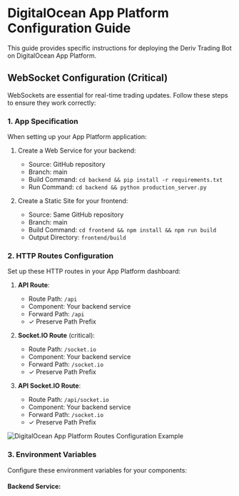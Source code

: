 # DigitalOcean App Platform Configuration Guide

This guide provides specific instructions for deploying the Deriv Trading Bot on DigitalOcean App Platform.

## WebSocket Configuration (Critical)

WebSockets are essential for real-time trading updates. Follow these steps to ensure they work correctly:

### 1. App Specification

When setting up your App Platform application:

1. Create a Web Service for your backend:
   - Source: GitHub repository
   - Branch: main
   - Build Command: `cd backend && pip install -r requirements.txt`
   - Run Command: `cd backend && python production_server.py`

2. Create a Static Site for your frontend:
   - Source: Same GitHub repository
   - Branch: main
   - Build Command: `cd frontend && npm install && npm run build`
   - Output Directory: `frontend/build`

### 2. HTTP Routes Configuration

Set up these HTTP routes in your App Platform dashboard:

1. **API Route**:
   - Route Path: `/api`
   - Component: Your backend service
   - Forward Path: `/api`
   - ✓ Preserve Path Prefix

2. **Socket.IO Route** (critical):
   - Route Path: `/socket.io`
   - Component: Your backend service
   - Forward Path: `/socket.io`
   - ✓ Preserve Path Prefix

3. **API Socket.IO Route**:
   - Route Path: `/api/socket.io`
   - Component: Your backend service
   - Forward Path: `/socket.io`
   - ✓ Preserve Path Prefix

![DigitalOcean App Platform Routes Configuration Example](https://i.imgur.com/example.png)

### 3. Environment Variables

Configure these environment variables for your components:

#### Backend Service:
